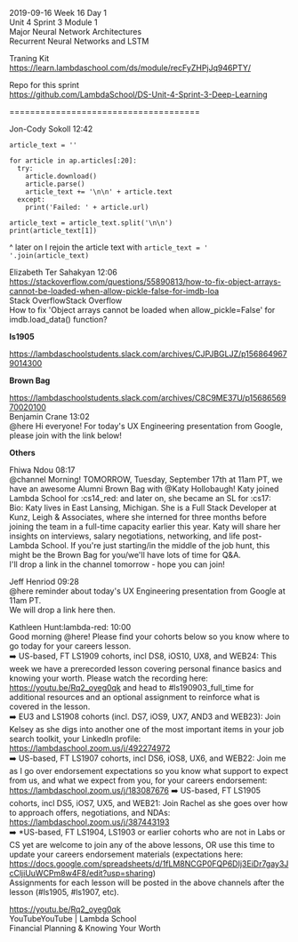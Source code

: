 2019-09-16 Week 16 Day 1    
Unit 4 Sprint 3 Module 1    
Major Neural Network Architectures  
Recurrent Neural Networks and LSTM  
     
Traning Kit     
https://learn.lambdaschool.com/ds/module/recFyZHPjJq946PTY/          

Repo for this sprint  
https://github.com/LambdaSchool/DS-Unit-4-Sprint-3-Deep-Learning     

=====================================

Jon-Cody Sokoll 12:42
```
article_text = ''

for article in ap.articles[:20]:
  try:
    article.download()
    article.parse()
    article_text += '\n\n' + article.text
  except:
    print('Failed: ' + article.url)
  
article_text = article_text.split('\n\n')
print(article_text[1])
```
^ later on I rejoin the article text with `article_text = '  '.join(article_text)`

Elizabeth Ter Sahakyan 12:06     
https://stackoverflow.com/questions/55890813/how-to-fix-object-arrays-cannot-be-loaded-when-allow-pickle-false-for-imdb-loa    
Stack OverflowStack Overflow     
How to fix 'Object arrays cannot be loaded when allow_pickle=False' for imdb.load_data() function?  

**ls1905**  

https://lambdaschoolstudents.slack.com/archives/CJPJBGLJZ/p1568649679014300

**Brown Bag**     

https://lambdaschoolstudents.slack.com/archives/C8C9ME37U/p1568656970020100   
Benjamin Crane 13:02   
@here Hi everyone! For today's UX Engineering presentation from Google, please join with the link below!   

**Others** 

Fhiwa Ndou 08:17  
@channel Morning! TOMORROW, Tuesday, September 17th at 11am PT, we have an awesome Alumni Brown Bag with @Katy Hollobaugh! Katy joined Lambda School for  :cs14_red: and later on, she became an SL for :cs17:   
Bio: Katy lives in East Lansing, Michigan. She is a Full Stack Developer at Kunz, Leigh & Associates, where she interned for three months before joining the team in a full-time capacity earlier this year. Katy will share her insights on interviews, salary negotiations, networking, and life post-Lambda School. If you're just starting/in the middle of the job hunt, this might be the Brown Bag for you/we'll have lots of time for Q&A.  
I'll drop a link in the channel tomorrow - hope you can join!  

Jeff Henriod 09:28   
@here reminder about today's UX Engineering presentation from Google at 11am PT.    
We will drop a link here then.   

Kathleen Hunt:lambda-red: 10:00   
Good morning @here! Please find your cohorts below so you know where to go today for your careers lesson.   
:arrow_right: US-based, FT LS1909 cohorts, incl DS8, iOS10, UX8, and WEB24: This week we have a prerecorded lesson covering personal finance basics and knowing your worth. Please watch the recording here: https://youtu.be/Rq2_oyeg0qk and head to #ls190903_full_time for additional resources and an optional assignment to reinforce what is covered in the lesson.   
:arrow_right: EU3 and LS1908 cohorts (incl. DS7, iOS9, UX7, AND3 and WEB23): Join Kelsey as she digs into another one of the most important items in your job search toolkit, your LinkedIn profile: https://lambdaschool.zoom.us/j/492274972   
:arrow_right: US-based, FT LS1907 cohorts, incl DS6, iOS8, UX6, and WEB22: Join me as I go over endorsement expectations so you know what support to expect from us, and what we expect from you, for your careers endorsement: https://lambdaschool.zoom.us/j/183087676
:arrow_right: US-based, FT LS1905 cohorts, incl DS5, iOS7, UX5, and WEB21: Join Rachel as she goes over how to approach offers, negotiations, and NDAs: https://lambdaschool.zoom.us/j/387443193   
:arrow_right: *US-based, FT LS1904, LS1903 or earlier cohorts who are not in Labs or CS yet are welcome to join any of the above lessons, OR use this time to update your careers endorsement materials (expectations here:    https://docs.google.com/spreadsheets/d/1fLM8NCGP0FQP6DIj3EiDr7gay3JcCljiUuWCPm8w4F8/edit?usp=sharing)  
Assignments for each lesson will be posted in the above channels after the lesson (#ls1905, #ls1907, etc).

https://youtu.be/Rq2_oyeg0qk      
YouTubeYouTube | Lambda School  
Financial Planning & Knowing Your Worth   


